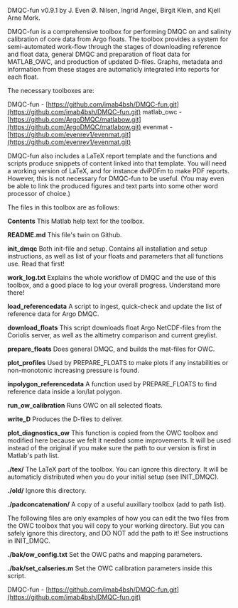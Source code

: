  DMQC-fun v0.9.1 
 by J. Even Ø. Nilsen, Ingrid Angel, Birgit Klein, and Kjell Arne Mork.

 DMQC-fun is a comprehensive toolbox for performing DMQC on and
 salinity calibration of core data from Argo floats. The toolbox
 provides a system for semi-automated work-flow through the stages of
 downloading reference and float data, general DMQC and preparation of
 float data for MATLAB_OWC, and production of updated D-files. Graphs,
 metadata and information from these stages are automaticly integrated
 into reports for each float.

 The necessary toolboxes are:
 
 DMQC-fun - [https://github.com/imab4bsh/DMQC-fun.git](https://github.com/imab4bsh/DMQC-fun.git)
 matlab_owc -  [https://github.com/ArgoDMQC/matlabow.git](https://github.com/ArgoDMQC/matlabow.git)
 evenmat - [https://github.com/evenrev1/evenmat.git](https://github.com/evenrev1/evenmat.git)

 DMQC-fun also includes a LaTeX report template and the functions and
 scripts produce snippets of content linked into that template. You
 will need a working version of LaTeX, and for instance dviPDFm to make
 PDF reports. However, this is not necessary for DMQC-fun to be
 useful. (You may even be able to link the produced figures and text
 parts into some other word processor of choice.)

 The files in this toolbox are as follows:

**Contents** This Matlab help text for the toolbox.

**README.md** This file's twin on Github.

**init_dmqc** Both init-file and setup. Contains all installation
  and setup instructions, as well as list of your
  floats and parameters that all functions use. Read
  that first! 

**work_log.txt** Explains the whole workflow of DMQC and the use of this
  toolbox, and a good place to log your overall
  progress. Understand more there! 

**load_referencedata** 
  A script to ingest, quick-check and update the list
  of reference data for Argo DMQC. 

**download_floats** 
  This script downloads float Argo NetCDF-files from
  the Coriolis server, as well as the altimetry
  comparison and current greylist. 

**prepare_floats** 
  Does general DMQC, and builds the mat-files for OWC. 

**plot_profiles** Used by PREPARE_FLOATS to make plots if any instabilities or
  non-monotonic increasing pressure is found.

**inpolygon_referencedata** 
  A function used by PREPARE_FLOATS to find reference
  data inside a lon/lat polygon.

**run_ow_calibration** 
  Runs OWC on all selected floats.

**write_D** Produces the D-files to deliver.

**plot_diagnostics_ow** 
  This function is copied from the OWC toolbox and
  modified here because we felt it needed some
  improvements. It will be used instead of the original
  if you make sure the path to our version is first in 
  Matlab's path list.

**./tex/** The LaTeX part of the toolbox. You can ignore this
  directory. It will be automaticly distributed when
  you do your initial setup (see INIT_DMQC).

**./old/** Ignore this directory.
 
**./padconcatenation/** 
  A copy of a useful auxillary toolbox (add to path list).

 The following files are only examples of how you can edit the two
 files from the OWC toolbox that you will copy to your working
 directory. But you can safely ignore this directory, and DO NOT add
 the path to it! See instructions in INIT_DMQC.

**./bak/ow_config.txt** 
  Set the OWC paths and mapping parameters. 

**./bak/set_calseries.m** 
  Set the OWC calibration parameters inside this
  script.

 DMQC-fun - [https://github.com/imab4bsh/DMQC-fun.git](https://github.com/imab4bsh/DMQC-fun.git)
